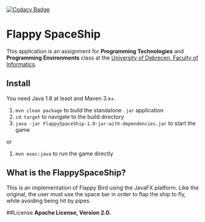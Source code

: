 [![Codacy Badge](https://api.codacy.com/project/badge/Grade/a1808a7d5d4f4935a081224128dc1bd4)](https://www.codacy.com/app/madar94/FlappySpaceShip?utm_source=github.com&amp;utm_medium=referral&amp;utm_content=madar94/FlappySpaceShip&amp;utm_campaign=Badge_Grade)


# Flappy SpaceShip
This application is an assignment for **Programming Technologies** and **Programming Environments** class at the [University of Debrecen, Faculty of Informatics](http://www.inf.unideb.hu/).

## Install
You need Java 1.8 at least and Maven 3.x+.

1. `mvn clean package` to build the standalone `.jar` application
2. `cd target` to navigate to the build directory
3. `java -jar FlappySpaceShip-1.0-jar-with-dependencies.jar` to start the game

or

1. `mvn exec:java` to run the game directly

## What is the FlappySpaceShip?
This is an implementation of Flappy Bird using the JavaFX platform.
Like the original, the user must use the space bar in order to flap the ship  to fly, while avoiding being hit by pipes.

##License
**Apache License, Version 2.0.**